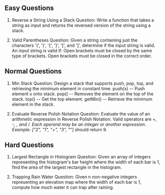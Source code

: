 ## Easy Questions

1. Reverse a String Using a Stack
Question: Write a function that takes a string as input and returns the reversed version of the string using a stack.

2. Valid Parentheses
Question: Given a string containing just the characters '(', ')', '{', '}', '[', and ']', determine if the input string is valid. An input string is valid if:
Open brackets must be closed by the same type of brackets.
Open brackets must be closed in the correct order.

## Normal Questions

1. Min Stack
Question: Design a stack that supports push, pop, top, and retrieving the minimum element in constant time.
push(x) -- Push element x onto stack.
pop() -- Removes the element on the top of the stack.
top() -- Get the top element.
getMin() -- Retrieve the minimum element in the stack.

2. Evaluate Reverse Polish Notation
Question: Evaluate the value of an arithmetic expression in Reverse Polish Notation. Valid operators are +, -, *, and /. Each operand may be an integer or another expression.
Example: ["2", "1", "+", "3", "*"] should return 9.

## Hard Questions
1. Largest Rectangle in Histogram
Question: Given an array of integers representing the histogram's bar height where the width of each bar is 1, find the area of the largest rectangle in the histogram.

2. Trapping Rain Water
Question: Given n non-negative integers representing an elevation map where the width of each bar is 1, compute how much water it can trap after raining.